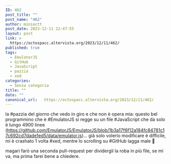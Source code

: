 ```yaml
---
ID: 462
post_title: ""
post_name: "462"
author: minioctt
post_date: 2023-12-11 22:47:55
layout: post
link: >
  https://octospacc.altervista.org/2023/12/11/462/
published: true
tags:
  - EmulatorJS
  - GitHub
  - JavaScript
  - pazzia
  - xed
categories:
  - Senza categoria
title: ""
date: ""
canonical_url:   https://octospacc.altervista.org/2023/12/11/462/
---
```

<!-- wp:paragraph -->
<p>la #pazzia del giorno che vedo in giro e che non è opera mia: questo bel programmino che è #EmulatorJS si regge su un file #JavaScript che da solo è lungo 4900 linee (<a href="https://github.com/EmulatorJS/EmulatorJS/blob/1b3a17f6f12a184fc84781c17c692cd7dade1ed5/data/emulator.js">https://github.com/EmulatorJS/EmulatorJS/blob/1b3a17f6f12a184fc84781c17c692cd7dade1ed5/data/emulator.js</a>)... già solo volerlo modificare è difficile, mi è crashato 1 volta #xed, mentre lo scrolling su #GitHub lagga male 🥴️</p>
<!-- /wp:paragraph -->

<!-- wp:paragraph -->
<p>magari farò una seconda pull-request per dividergli la roba in più file, se mi va, ma prima farei bene a chiedere.</p>
<!-- /wp:paragraph -->